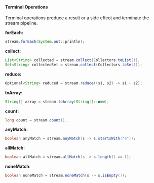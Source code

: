 #### Terminal Operations

Terminal operations produce a result or a side effect and terminate the stream pipeline.

**forEach:**

```java
stream.forEach(System.out::println);
```

**collect:**

```java
List<String> collected = stream.collect(Collectors.toList());
Set<String> collectedSet = stream.collect(Collectors.toSet());
```

**reduce:**

```java
Optional<String> reduced = stream.reduce((s1, s2) -> s1 + s2);
```

**toArray:**

```java
String[] array = stream.toArray(String[]::new);
```

**count:**

```java
long count = stream.count();
```

**anyMatch:**

```java
boolean anyMatch = stream.anyMatch(s -> s.startsWith("a"));
```

**allMatch:**

```java
boolean allMatch = stream.allMatch(s -> s.length() == 1);
```

**noneMatch:**

```java
boolean noneMatch = stream.noneMatch(s -> s.isEmpty());
```


